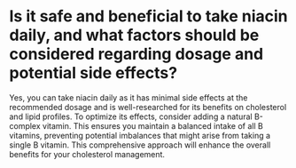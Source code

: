# Is it safe and beneficial to take niacin daily, and what factors should be considered regarding dosage and potential side effects?

Yes, you can take niacin daily as it has minimal side effects at the recommended dosage and is well-researched for its benefits on cholesterol and lipid profiles. To optimize its effects, consider adding a natural B-complex vitamin. This ensures you maintain a balanced intake of all B vitamins, preventing potential imbalances that might arise from taking a single B vitamin. This comprehensive approach will enhance the overall benefits for your cholesterol management.